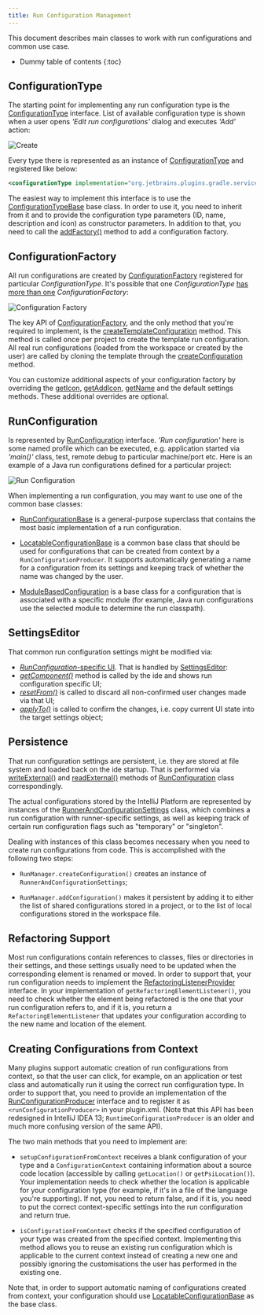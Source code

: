 ```yaml
---
title: Run Configuration Management
---
```


This document describes main classes to work with run configurations and common use case.

* Dummy table of contents
{:toc}

## ConfigurationType

The starting point for implementing any run configuration type is the
[ConfigurationType](https://github.com/JetBrains/intellij-community/blob/master/platform/lang-api/src/com/intellij/execution/configurations/ConfigurationType.java)
interface.
List of available configuration type is shown when a user opens _'Edit run configurations'_ dialog and executes _'Add'_ action:

![Create](/basics/img/create-1.png)

Every type there is represented as an instance of
[ConfigurationType](https://github.com/JetBrains/intellij-community/blob/master/platform/lang-api/src/com/intellij/execution/configurations/ConfigurationType.java)
and registered like below:

```xml
<configurationType implementation="org.jetbrains.plugins.gradle.service.execution.GradleExternalTaskConfigurationType"/>
```

The easiest way to implement this interface is to use the
[ConfigurationTypeBase](https://github.com/JetBrains/intellij-community/blob/master/platform/lang-api/src/com/intellij/execution/configurations/ConfigurationTypeBase.java) base class. In order to use it, you need to inherit from it and to provide the configuration type parameters (ID, name, description and icon) as constructor parameters. In addition to that, you need to call the
[addFactory()](https://github.com/JetBrains/intellij-community/blob/master/platform/lang-api/src/com/intellij/execution/configurations/ConfigurationTypeBase.java#L46)
method to add a configuration factory.

## ConfigurationFactory

All run configurations are created by
[ConfigurationFactory](https://github.com/JetBrains/intellij-community/blob/master/platform/lang-api/src/com/intellij/execution/configurations/ConfigurationFactory.java)
registered for particular _ConfigurationType_.
It's possible that one _ConfigurationType_
[has more than one](https://github.com/JetBrains/intellij-community/blob/master/platform/lang-api/src/com/intellij/execution/configurations/ConfigurationType.java#L34)
_ConfigurationFactory_:

![Configuration Factory](/basics/img/create-3.png)

The key API of
[ConfigurationFactory](https://github.com/JetBrains/intellij-community/blob/master/platform/lang-api/src/com/intellij/execution/configurations/ConfigurationFactory.java),
and the only method that you're required to implement, is the
[createTemplateConfiguration](https://github.com/JetBrains/intellij-community/blob/master/platform/lang-api/src/com/intellij/execution/configurations/ConfigurationFactory.java#L45)
method.
This method is called once per project to create the template run configuration.
All real run configurations (loaded from the workspace or created by the user) are called by cloning the template through the
[createConfiguration](https://github.com/JetBrains/intellij-community/blob/master/platform/lang-api/src/com/intellij/execution/configurations/ConfigurationFactory.java#L39)
method.

You can customize additional aspects of your configuration factory by overriding the
[getIcon](https://github.com/JetBrains/intellij-community/blob/master/platform/lang-api/src/com/intellij/execution/configurations/ConfigurationFactory.java#L59),
[getAddIcon](https://github.com/JetBrains/intellij-community/blob/master/platform/lang-api/src/com/intellij/execution/configurations/ConfigurationFactory.java#L55),
[getName](https://github.com/JetBrains/intellij-community/blob/master/platform/lang-api/src/com/intellij/execution/configurations/ConfigurationFactory.java#L51)
and the default settings methods.
These additional overrides are optional.

## RunConfiguration

Is represented by
[RunConfiguration](https://github.com/JetBrains/intellij-community/blob/master/platform/lang-api/src/com/intellij/execution/configurations/RunConfiguration.java)
interface.
_'Run configuration'_ here is some named profile which can be executed, e.g. application started via _'main()'_ class, test, remote debug to particular machine/port etc.
Here is an example of a Java run configurations defined for a particular project:

![Run Configuration](/basics/img/create-2.png)

When implementing a run configuration, you may want to use one of the common base classes:

*  [RunConfigurationBase](https://github.com/JetBrains/intellij-community/blob/master/platform/lang-api/src/com/intellij/execution/configurations/RunConfigurationBase.java)
is a general-purpose superclass that contains the most basic implementation of a run configuration.

*  [LocatableConfigurationBase](https://github.com/JetBrains/intellij-community/blob/master/platform/lang-api/src/com/intellij/execution/configurations/LocatableConfigurationBase.java)
is a common base class that should be used for configurations that can be created from context by a `RunConfigurationProducer`.
It supports automatically generating a name for a configuration from its settings and keeping track of whether the name was changed by the user.

*  [ModuleBasedConfiguration](https://github.com/JetBrains/intellij-community/blob/master/platform/lang-api/src/com/intellij/execution/configurations/ModuleBasedConfiguration.java)
is a base class for a configuration that is associated with a specific module (for example, Java run configurations use the selected module to determine the run classpath).

## SettingsEditor

That common run configuration settings might be modified via:

*  [_RunConfiguration_-specific UI](https://github.com/JetBrains/intellij-community/blob/master/platform/lang-api/src/com/intellij/execution/configurations/RunConfiguration.java#L48).
That is handled by [SettingsEditor](https://github.com/JetBrains/intellij-community/blob/master/platform/platform-api/src/com/intellij/openapi/options/SettingsEditor.java#L97):
*  [_getComponent()_](https://github.com/JetBrains/intellij-community/blob/master/platform/platform-api/src/com/intellij/openapi/options/SettingsEditor.java#L97)
method is called by the ide and shows run configuration specific UI;
*  [_resetFrom()_](https://github.com/JetBrains/intellij-community/blob/master/platform/platform-api/src/com/intellij/openapi/options/SettingsEditor.java#L83)
is called to discard all non-confirmed user changes made via that UI;
*  [_applyTo()_](https://github.com/JetBrains/intellij-community/blob/master/platform/platform-api/src/com/intellij/openapi/options/SettingsEditor.java#L93)
is called to confirm the changes, i.e. copy current UI state into the target settings object;

## Persistence

That run configuration settings are persistent, i.e. they are stored at file system and loaded back on the ide startup.
That is performed via
[writeExternal()](https://github.com/JetBrains/intellij-community/blob/master/platform/util/src/com/intellij/openapi/util/JDOMExternalizable.java#L27)
and
[readExternal()](https://github.com/JetBrains/intellij-community/blob/master/platform/util/src/com/intellij/openapi/util/JDOMExternalizable.java#L26)
methods of
[RunConfiguration](https://github.com/JetBrains/intellij-community/blob/master/platform/lang-api/src/com/intellij/execution/configurations/RunConfiguration.java)
class correspondingly.

The actual configurations stored by the IntelliJ Platform are represented by instances of the
[RunnerAndConfigurationSettings](https://github.com/JetBrains/intellij-community/blob/master/platform/lang-api/src/com/intellij/execution/RunnerAndConfigurationSettings.java)
class, which combines a run configuration with runner-specific settings, as well as keeping track of certain run configuration flags such as "temporary" or "singleton".

Dealing with instances of this class becomes necessary when you need to create run configurations from code. This is accomplished with the following two steps:

 *  `RunManager.createConfiguration()` creates an instance of `RunnerAndConfigurationSettings`;

 *  `RunManager.addConfiguration()` makes it persistent by adding it to either the list of shared configurations stored in a project, or to the list of local configurations stored in the workspace file.

<div id="refactoring-support"/>

## Refactoring Support

Most run configurations contain references to classes, files or directories in their settings, and these settings usually need to be updated when the corresponding element is renamed or moved.
In order to support that, your run configuration needs to implement the
[RefactoringListenerProvider](https://github.com/JetBrains/intellij-community/blob/master/platform/lang-api/src/com/intellij/execution/configurations/RefactoringListenerProvider.java)
interface.
In your implementation of `getRefactoringElementListener()`, you need to check whether the element being refactored is the one that your run configuration refers to, and if it is, you return a `RefactoringElementListener` that updates your configuration according to the new name and location of the element.

## Creating Configurations from Context

Many plugins support automatic creation of run configurations from context, so that the user can click, for example, on an application or test class and automatically run it using the correct run configuration type. In order to support that, you need to provide an implementation of the
[RunConfigurationProducer](https://github.com/JetBrains/intellij-community/blob/master/platform/lang-api/src/com/intellij/execution/actions/RunConfigurationProducer.java)
interface and to register it as `<runConfigurationProducer>` in your plugin.xml.
(Note that this API has been redesigned in IntelliJ IDEA 13; `RuntimeConfigurationProducer` is an older and much more confusing version of the same API).

The two main methods that you need to implement are:

 *  `setupConfigurationFromContext` receives a blank configuration of your type and a `ConfigurationContext` containing information about a source code location (accessible by calling `getLocation()` or `getPsiLocation()`).
 Your implementation needs to check whether the location is applicable for your configuration type (for example, if it's in a file of the language you're supporting).
 If not, you need to return false, and if it is, you need to put the correct context-specific settings into the run configuration and return true.

 *  `isConfigurationFromContext` checks if the specified configuration of your type was created from the specified context.
 Implementing this method allows you to reuse an existing run configuration which is applicable to the current context instead of creating a new one and possibly ignoring the customisations the user has performed in the existing one.

Note that, in order to support automatic naming of configurations created from context, your configuration should use
[LocatableConfigurationBase](https://github.com/JetBrains/intellij-community/blob/master/platform/lang-api/src/com/intellij/execution/configurations/LocatableConfigurationBase.java)
as the base class.
